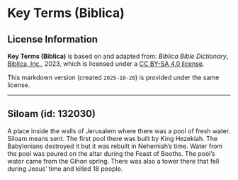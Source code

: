 # Key Terms (Biblica)

## License Information

**Key Terms (Biblica)** is based on and adapted from: _Biblica Bible Dictionary_, [Biblica, Inc.](https://www.biblica.com/), 2023, which is licensed under a [CC BY-SA 4.0 license](https://creativecommons.org/licenses/by-sa/4.0/legalcode.en).

This markdown version (created `2025-10-20`) is provided under the same license.



--------------------------------

## Siloam (id: 132030)

A place inside the walls of Jerusalem where there was a pool of fresh water. Siloam means sent. The first pool there was built by King Hezekiah. The Babylonians destroyed it but it was rebuilt in Nehemiah’s time. Water from the pool was poured on the altar during the Feast of Booths. The pool’s water came from the Gihon spring. There was also a tower there that fell during Jesus’ time and killed 18 people.


